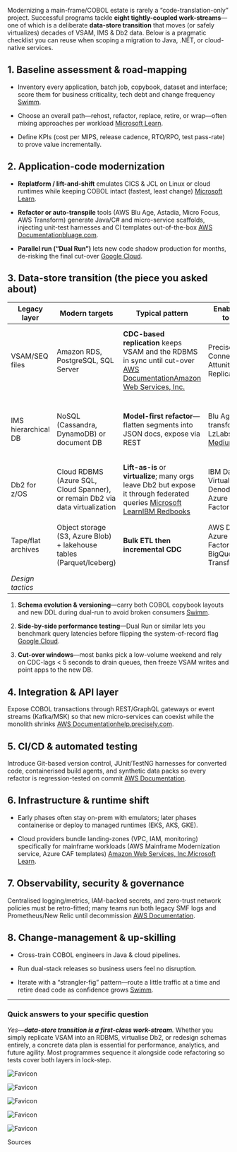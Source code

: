 Modernizing a main-frame/COBOL estate is rarely a “code-translation-only” project. Successful programs tackle **eight tightly-coupled work-streams**—one of which is a deliberate **data-store transition** that moves (or safely virtualizes) decades of VSAM, IMS & Db2 data. Below is a pragmatic checklist you can reuse when scoping a migration to Java, .NET, or cloud-native services.

## 1\. Baseline assessment & road-mapping

-   Inventory every application, batch job, copybook, dataset and interface; score them for business criticality, tech debt and change frequency [Swimm](https://swimm.io/learn/mainframe-modernization/mainframe-migration-5-strategies-and-5-tips-for-success).
    
-   Choose an overall path—rehost, refactor, replace, retire, or wrap—often mixing approaches per workload [Microsoft Learn](https://learn.microsoft.com/en-us/azure/cloud-adoption-framework/infrastructure/mainframe-migration/application-strategies).
    
-   Define KPIs (cost per MIPS, release cadence, RTO/RPO, test pass-rate) to prove value incrementally.
    

## 2\. Application-code modernization

-   **Replatform / lift-and-shift** emulates CICS & JCL on Linux or cloud runtimes while keeping COBOL intact (fastest, least change) [Microsoft Learn](https://learn.microsoft.com/en-us/azure/cloud-adoption-framework/infrastructure/mainframe-migration/application-strategies).
    
-   **Refactor or auto-transpile** tools (AWS Blu Age, Astadia, Micro Focus, AWS Transform) generate Java/C# and micro-service scaffolds, injecting unit-test harnesses and CI templates out-of-the-box [AWS Documentation](https://docs.aws.amazon.com/transform/latest/userguide/transform-app-mainframe.html)[bluage.com](https://www.bluage.com/?utm_source=chatgpt.com).
    
-   **Parallel run (“Dual Run”)** lets new code shadow production for months, de-risking the final cut-over [Google Cloud](https://cloud.google.com/blog/products/infrastructure-modernization/dual-run-by-google-cloud-helps-mitigate-mainframe-migration-risks).
    

## 3\. Data-store transition (the piece you asked about)

| Legacy layer | Modern targets | Typical pattern | Enablers / tools | Why it matters |
| --- | --- | --- | --- | --- |
| VSAM/SEQ files | Amazon RDS, PostgreSQL, SQL Server | **CDC-based replication** keeps VSAM and the RDBMS in sync until cut-over [AWS Documentation](https://docs.aws.amazon.com/prescriptive-guidance/latest/patterns/migrate-and-replicate-vsam-files-to-amazon-rds-or-amazon-msk-using-connect-from-precisely.html)[Amazon Web Services, Inc.](https://aws.amazon.com/mainframe-modernization/capabilities/data-replication/?utm_source=chatgpt.com) | Precisely Connect, Qlik Attunity, IBM Replication | Enables SQL analytics, off-main-frame batch, cheaper storage |
| IMS hierarchical DB | NoSQL (Cassandra, DynamoDB) or document DB | **Model-first refactor**—flatten segments into JSON docs, expose via REST | Blu Age data transformer, LzLabs SDM [Medium](https://medium.com/%40adnanmasood/from-iron-giants-to-cloud-powerhouses-a-blueprint-for-the-re-platforming-of-legacy-mainframe-and-31c53adea402?utm_source=chatgpt.com) | Removes hierarchical lock-in, supports micro-service autonomy |
| Db2 for z/OS | Cloud RDBMS (Azure SQL, Cloud Spanner), or remain Db2 via data virtualization | **Lift-as-is** or **virtualize**; many orgs leave Db2 but expose it through federated queries [Microsoft Learn](https://learn.microsoft.com/en-us/azure/cloud-adoption-framework/infrastructure/mainframe-migration/application-strategies)[IBM Redbooks](https://www.redbooks.ibm.com/redbooks/pdfs/sg248044.pdf) | IBM Data Virtualization, Denodo, Azure Data Factory | Lowers risk; preserves rich SQL + ACID semantics |
| Tape/flat archives | Object storage (S3, Azure Blob) + lakehouse tables (Parquet/Iceberg) | **Bulk ETL then incremental CDC** | AWS DMS, Azure Data Factory, GCP BigQuery Transfer | Cheap retention; unlocks ML & lakehouse analytics |
| *Design tactics* |  |  |  |  |

1.  **Schema evolution & versioning**—carry both COBOL copybook layouts and new DDL during dual-run to avoid broken consumers [Swimm](https://swimm.io/learn/mainframe-modernization/mainframe-migration-5-strategies-and-5-tips-for-success).
    
2.  **Side-by-side performance testing**—Dual Run or similar lets you benchmark query latencies before flipping the system-of-record flag [Google Cloud](https://cloud.google.com/blog/products/infrastructure-modernization/dual-run-by-google-cloud-helps-mitigate-mainframe-migration-risks).
    
3.  **Cut-over windows**—most banks pick a low-volume weekend and rely on CDC-lags < 5 seconds to drain queues, then freeze VSAM writes and point apps to the new DB.
    

## 4\. Integration & API layer

Expose COBOL transactions through REST/GraphQL gateways or event streams (Kafka/MSK) so that new micro-services can coexist while the monolith shrinks [AWS Documentation](https://docs.aws.amazon.com/prescriptive-guidance/latest/patterns/migrate-and-replicate-vsam-files-to-amazon-rds-or-amazon-msk-using-connect-from-precisely.html)[help.precisely.com](https://help.precisely.com/r/n/AWS-Mainframe-Modernization/pub/Latest/en-US/AWS-Mainframe-Modernization-Data-Replication-for-IBM-z/OS/PostgreSQL-Sink-configuration-example?utm_source=chatgpt.com).

## 5\. CI/CD & automated testing

Introduce Git-based version control, JUnit/TestNG harnesses for converted code, containerised build agents, and synthetic data packs so every refactor is regression-tested on commit [AWS Documentation](https://docs.aws.amazon.com/transform/latest/userguide/transform-app-mainframe.html).

## 6\. Infrastructure & runtime shift

-   Early phases often stay on-prem with emulators; later phases containerise or deploy to managed runtimes (EKS, AKS, GKE).
    
-   Cloud providers bundle landing-zones (VPC, IAM, monitoring) specifically for mainframe workloads (AWS Mainframe Modernization service, Azure CAF templates) [Amazon Web Services, Inc.](https://aws.amazon.com/mainframe-modernization/)[Microsoft Learn](https://learn.microsoft.com/en-us/azure/cloud-adoption-framework/infrastructure/mainframe-migration/application-strategies).
    

## 7\. Observability, security & governance

Centralised logging/metrics, IAM-backed secrets, and zero-trust network policies must be retro-fitted; many teams run both legacy SMF logs and Prometheus/New Relic until decommission [AWS Documentation](https://docs.aws.amazon.com/prescriptive-guidance/latest/patterns/migrate-and-replicate-vsam-files-to-amazon-rds-or-amazon-msk-using-connect-from-precisely.html).

## 8\. Change-management & up-skilling

-   Cross-train COBOL engineers in Java & cloud pipelines.
    
-   Run dual-stack releases so business users feel no disruption.
    
-   Iterate with a “strangler-fig” pattern—route a little traffic at a time and retire dead code as confidence grows [Swimm](https://swimm.io/learn/mainframe-modernization/mainframe-migration-5-strategies-and-5-tips-for-success).
    

---

### Quick answers to your specific question

*Yes—**data-store transition is a first-class work-stream**.* Whether you simply replicate VSAM into an RDBMS, virtualise Db2, or redesign schemas entirely, a concrete data plan is essential for performance, analytics, and future agility. Most programmes sequence it alongside code refactoring so tests cover both layers in lock-step.

![Favicon](https://www.google.com/s2/favicons?domain=https://cloud.google.com&sz=32)

![Favicon](https://www.google.com/s2/favicons?domain=https://www.bluage.com&sz=32)

![Favicon](https://www.google.com/s2/favicons?domain=https://docs.aws.amazon.com&sz=32)

![Favicon](https://www.google.com/s2/favicons?domain=https://learn.microsoft.com&sz=32)

![Favicon](https://www.google.com/s2/favicons?domain=https://swimm.io&sz=32)

Sources